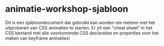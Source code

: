 # animatie-workshop-sjabloon
Dit is een sjabloondocument dat gebruikt kan worden om meteen met het uitproberen van CSS animaties te starten. Er zit een "cheat sheet" in het CSS bestand met alle voorkomende CSS declaraties en  properties voor het maken van keyframe animaties!
